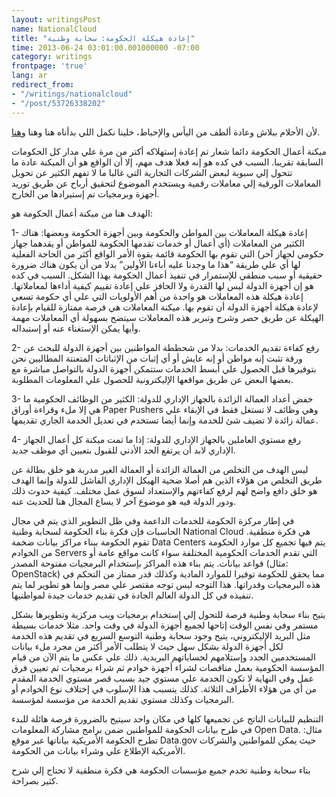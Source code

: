 ```yaml
---
layout: writingsPost
name: NationalCloud
title: "إعادة هيكلة الحكومة: سحابة وطنية"
time: 2013-06-24 03:01:00.001000000 -07:00
category: writings
frontpage: 'true'
lang: ar
redirect_from: 
- "/writings/nationalcloud"
- "/post/53726338202"
---
```

لأن الأحلام ببلاش وعادة ألطف من اليأس والإحباط، خلينا نكمل اللي بدأناه هنا وهنا و[هنا](http://www.amreldib.com/writings/PublicGoodCompanies).  
  
ميكنة أعمال الحكومة دائما شعار تم إعادة إستهلاكه أكتر من مرة علي مدار كل الحكومات السابقة تقريبا. السبب في كده هو إنه فعلا هدف مهم، إلا أن الواقع هو أن الميكنة عادة ما تتحول إلي سبوبة لبعض الشركات التجارية التي غالبا ما لا تفهم الكثير عن تحويل المعاملات الورقية إلي معاملات رقمية ويستخدم الموضوع لتحقيق أرباح عن طريق توريد أجهزة وبرمجيات تم إستيرادها من الخارج.  
  
الهدف هنا من ميكنة أعمال الحكومة هو:  
  
1- إعادة هيكلة المعاملات بين المواطن والحكومة وبين أجهزة الحكومة وبعضها: هناك الكثير من المعاملات (أي أعمال أو خدمات تقدمها الحكومة للمواطن أو يقدهما جهاز حكومي لجهاز آخر) التي تقوم بها الحكومة قائمة بقوة الأمر الواقع أكثر من الحاجة الفعلية لها أي علي طريقة “هذا ما وجدنا عليه أباءنا الأولين” بدلا من أن يكون هناك ضرورة حقيقية أو سبب منطقي للإستمرار في تنفيذ أعمال الحكومة بهذا الشكل. السبب في كده هو إن أجهزة الدولة ليس لها القدرة ولا الحافز علي إعادة تقييم كيفية أداءها لمعاملاتها. إعادة هيكلة هذه المعاملات هو واحدة من أهم الأولويات التي علي أي حكومة تسعي لإعادة هيكلة أجهزة الدولة أن تقوم بها. ميكنة المعاملات هي فرصة ممتازة للقيام بإعادة الهيكلة عن طريق حصر وشرح وتبرير هذه المعاملات سيتضح بسهولة أي المعاملات مهمة وأيها يمكن الإستغناء عنه أو إستبداله.  
  
2- رفع كفاءة تقديم الخدمات: بدلا من شحططة المواطنين بين أجهزة الدولة للبحث عن ورقة تثبت إنه مواطن أو إنه عايش أو أي إثبات من الإثباتات المتعنتة المطالبين نحن بتوفيرها قبل الحصول علي أبسط الخدمات ستتمكن أجهزة الدولة بالتواصل مباشرة مع بعضها البعض عن طريق مواقعها الإليكترونية للحصول علي المعلومات المطلوبة.  
  
3- خفض أعداد العمالة الزائدة بالجهاز الإداري للدولة: الكثير من الوظائف الحكومية ما هي إلا ملء وقراءة أوراق Paper Pushers وهي وظائف لا تستغل فقط في الإبقاء علي عمالة زائدة لا تضيف شئ للخدمة وإنما أيضا تستخدم في تعديل الخدمة الجاري تقديمها.  
  
4- رفع مستوي العاملين بالجهاز الإداري للدولة: إذا ما تمت ميكنة كل أعمال الجهاز الإداري لابد أن يرتفع الحد الأدني للقبول بتعيين أي موظف جديد.  
  
ليس الهدف من التخلص من العمالة الزائدة أو العمالة الغير مدربة هو خلق بطالة عن طريق التخلص من هؤلاء الذين هم أصلا ضحية الهيكل الإداري الفاشل للدولة وإنما الهدف هو خلق دافع واضح لهم لرفع كفاءتهم والإستعداد لسوق عمل مختلف. كيفية حدوث ذلك ودور الدولة فيه هو موضوع آخر لا يساع المجال هنا للحديث عنه.  
  
في إطار مركزة الحكومة للخدمات الداعمة وفي ظل التطوير الذي يتم في مجال الحاسبات فإن فكرة بناء الحكومة لسحابة وطنية National Cloud هي فكرة منطقية. تقوم الحكومة ببناء مراكز بيانات ضخمة Data Centers يتم فيها تجميع كل موارد الحكومة من الخوادم Servers التي تقدم الخدمات الحكومية المختلفة سواء كانت مواقع عامة أو قواعد بيانات. يتم بناء هذه المراكز بإستخدام البرمجيات مفتوحة المصدر (مثال: OpenStack) مما يحقق للحكومة توفيرا للموارد المادية وكذلك قدر ممتاز من التحكم في هذه البرمجيات وقدراتها. هذا التوجه ليس توجه مقتصر علي مصر وإنما هو تطوير لما يتم تنفيذه في كل الدولة العالم الجادة في تقديم خدمات جيدة لمواطنيها.  
  
يتيح بناء سحابة وطنية فرصة للتحول إلي إستخدام برمجيات ويب مركزية وتطويرها بشكل مستمر وفي نفس الوقت إتاحها لجميع أجهزة الدولة في وقت واحد. مثلا خدمات بسيطة مثل البريد الإليكتروني، يتيح وجود سحابة وطنية التوسع السريع في تقديم هذه الخدمة لكل أجهزة الدولة بشكل سهل حيث لا يتطلب الأمر أكثر من مجرد ملء بيانات المستخدمين الجدد وإستلامهم لحساباتهم البريدية. ذلك علي عكس ما يتم الآن من قيام المؤسسة الحكومية بعمل مناقصات لشراء أجهزة خوادم ثم شراء برمجيات ثم تعيين فرق عمل وفي النهاية لا تكون الخدمة علي مستوي جيد بسبب قصر مستوي الخدمة المقدم من أي من هؤلاء الأطراف الثلاثة. كذلك يتسبب هذا الإسلوب في إختلاف نوع الخوادم أو البرمجيات وكذلك مستوي تقديم الخدمة من مؤسسة لمؤسسة.  
  
التنظيم للبيانات الناتج عن تجميعها كلها في مكان واحد سيتيح بالضرورة فرصة هائلة للبدء في طرح بيانات الحكومة للمواطنين ضمن برامج مشاركة المعلومات Open Data. مثال: تطرح الحكومة الأمريكية بياناتها عبر موقع Data.gov حيث يمكن للمواطنين والشركات الأمريكية الإطلاع علي وشراء بيانات من الحكومة.  
  
بناء سحابة وطنية تخدم جميع مؤسسات الحكومة هي فكرة منطقية لا تحتاج إلي شرح كثير بصراحة.  
